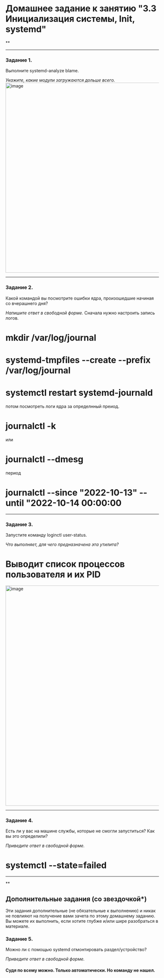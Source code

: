 # Домашнее задание к занятию "3.3 Инициализация системы, Init, systemd"

**

---

### Задание 1.

Выполните systemd-analyze blame.

*Укажите, какие модули загружаются дольше всего.*
<img width="622" alt="image" src="https://user-images.githubusercontent.com/107577468/190497717-35724c23-57df-48f9-b6fc-9c038b30ff9c.png">


---

### Задание 2.

Какой командой вы посмотрите ошибки ядра, произошедшие начиная со вчерашнего дня?

*Напишите ответ в свободной форме.*
Сначала нужно настроить запись логов. 
# mkdir /var/log/journal
# systemd-tmpfiles --create --prefix /var/log/journal
# systemctl restart systemd-journald
потом посмотреть логи ядра за определнный преиод. 
# journalctl -k
или
# journalctl --dmesg
период
# journalctl --since "2022-10-13" --until "2022-10-14 00:00:00
---

### Задание 3.

Запустите команду loginctl user-status.

*Что выполняет, для чего предназначена эта утилита?*
# Выводит список процессов пользователя и их PID
<img width="721" alt="image" src="https://user-images.githubusercontent.com/107577468/190499518-a76b2513-74ad-4a16-a647-bbb70ca7ebed.png">


---

### Задание 4.

Есть ли у вас на машине службы, которые не смогли запуститься? Как вы это определили?

*Приведите ответ в свободной форме.*
# systemctl --state=failed

---

**

## Дополнительные задания (со звездочкой*)
Эти задания дополнительные (не обязательные к выполнению) и никак не повлияют на получение вами зачета по этому домашнему заданию. Вы можете их выполнить, если хотите глубже и/или шире разобраться в материале.

### Задание 5.

Можно ли с помощью systemd отмонтировать раздел/устройство? 

*Приведите ответ в свободной форме.*
#### Судя по всему можно. Только автоматически. Но команду не нашел. 

